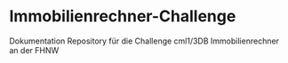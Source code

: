 # Immobilienrechner-Challenge
Dokumentation Repository für die Challenge cml1/3DB Immobilienrechner an der FHNW
